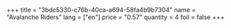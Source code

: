 +++
title = "3bdc5330-c76b-40ca-a694-58fa4b9b7304"
name = "Avalanche Riders"
lang = ["en"]
price = "0.57"
quantity = 4
foil = false
+++
